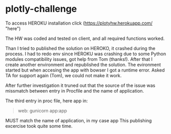 # plotly-challenge
To access HEROKU installation click (https://plotyhw.herokuapp.com/ "here")

The HW was coded and tested on client, and all required functions worked.

Than I tried to published the solution on HEROKO, it crashed during the process.
I had to redo env since HEROKU was crashing due to some Python modules compatibility issues, got help from Tom (thanks!). 
After that I create another environment and republished the solution.
The evironment started but when accesing the app with bowser I got a runtime error.
Asked TA for support again (Tom), we could not make it work.

After further investigation it truned out that the source of the issue was
missmatch between entry in Procfile and the name of application.

The third entry in proc file, here app in: 

>web: gunicorn app:app

MUST match the name of application, in my case app 
This publishing excercise took quite some time.
